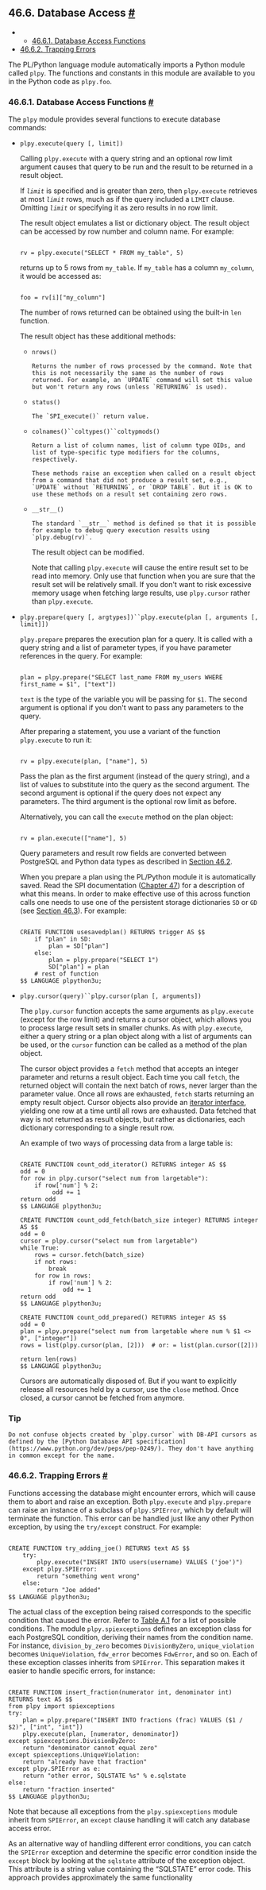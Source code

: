 ## 46.6. Database Access [#](#PLPYTHON-DATABASE)

  * *   [46.6.1. Database Access Functions](plpython-database.html#PLPYTHON-DATABASE-ACCESS-FUNCS)
  * [46.6.2. Trapping Errors](plpython-database.html#PLPYTHON-TRAPPING)

The PL/Python language module automatically imports a Python module called `plpy`. The functions and constants in this module are available to you in the Python code as `plpy.foo`.

### 46.6.1. Database Access Functions [#](#PLPYTHON-DATABASE-ACCESS-FUNCS)

The `plpy` module provides several functions to execute database commands:

* `plpy.execute(query [, limit])`

    Calling `plpy.execute` with a query string and an optional row limit argument causes that query to be run and the result to be returned in a result object.

    If *`limit`* is specified and is greater than zero, then `plpy.execute` retrieves at most *`limit`* rows, much as if the query included a `LIMIT` clause. Omitting *`limit`* or specifying it as zero results in no row limit.

    The result object emulates a list or dictionary object. The result object can be accessed by row number and column name. For example:

    ```

    rv = plpy.execute("SELECT * FROM my_table", 5)
    ```

    returns up to 5 rows from `my_table`. If `my_table` has a column `my_column`, it would be accessed as:

    ```

    foo = rv[i]["my_column"]
    ```

    The number of rows returned can be obtained using the built-in `len` function.

    The result object has these additional methods:

  * `nrows()`

        Returns the number of rows processed by the command. Note that this is not necessarily the same as the number of rows returned. For example, an `UPDATE` command will set this value but won't return any rows (unless `RETURNING` is used).

  * `status()`

        The `SPI_execute()` return value.

  * `colnames()``coltypes()``coltypmods()`

        Return a list of column names, list of column type OIDs, and list of type-specific type modifiers for the columns, respectively.

        These methods raise an exception when called on a result object from a command that did not produce a result set, e.g., `UPDATE` without `RETURNING`, or `DROP TABLE`. But it is OK to use these methods on a result set containing zero rows.

  * `__str__()`

        The standard `__str__` method is defined so that it is possible for example to debug query execution results using `plpy.debug(rv)`.

    The result object can be modified.

    Note that calling `plpy.execute` will cause the entire result set to be read into memory. Only use that function when you are sure that the result set will be relatively small. If you don't want to risk excessive memory usage when fetching large results, use `plpy.cursor` rather than `plpy.execute`.

* `plpy.prepare(query [, argtypes])``plpy.execute(plan [, arguments [, limit]])`

    `plpy.prepare` prepares the execution plan for a query. It is called with a query string and a list of parameter types, if you have parameter references in the query. For example:

    ```

    plan = plpy.prepare("SELECT last_name FROM my_users WHERE first_name = $1", ["text"])
    ```

    `text` is the type of the variable you will be passing for `$1`. The second argument is optional if you don't want to pass any parameters to the query.

    After preparing a statement, you use a variant of the function `plpy.execute` to run it:

    ```

    rv = plpy.execute(plan, ["name"], 5)
    ```

    Pass the plan as the first argument (instead of the query string), and a list of values to substitute into the query as the second argument. The second argument is optional if the query does not expect any parameters. The third argument is the optional row limit as before.

    Alternatively, you can call the `execute` method on the plan object:

    ```

    rv = plan.execute(["name"], 5)
    ```

    Query parameters and result row fields are converted between PostgreSQL and Python data types as described in [Section 46.2](plpython-data.html "46.2. Data Values").

    When you prepare a plan using the PL/Python module it is automatically saved. Read the SPI documentation ([Chapter 47](spi.html "Chapter 47. Server Programming Interface")) for a description of what this means. In order to make effective use of this across function calls one needs to use one of the persistent storage dictionaries `SD` or `GD` (see [Section 46.3](plpython-sharing.html "46.3. Sharing Data")). For example:

    ```

    CREATE FUNCTION usesavedplan() RETURNS trigger AS $$
        if "plan" in SD:
            plan = SD["plan"]
        else:
            plan = plpy.prepare("SELECT 1")
            SD["plan"] = plan
        # rest of function
    $$ LANGUAGE plpython3u;
    ```

* `plpy.cursor(query)``plpy.cursor(plan [, arguments])`

    The `plpy.cursor` function accepts the same arguments as `plpy.execute` (except for the row limit) and returns a cursor object, which allows you to process large result sets in smaller chunks. As with `plpy.execute`, either a query string or a plan object along with a list of arguments can be used, or the `cursor` function can be called as a method of the plan object.

    The cursor object provides a `fetch` method that accepts an integer parameter and returns a result object. Each time you call `fetch`, the returned object will contain the next batch of rows, never larger than the parameter value. Once all rows are exhausted, `fetch` starts returning an empty result object. Cursor objects also provide an [iterator interface](https://docs.python.org/library/stdtypes.html#iterator-types), yielding one row at a time until all rows are exhausted. Data fetched that way is not returned as result objects, but rather as dictionaries, each dictionary corresponding to a single result row.

    An example of two ways of processing data from a large table is:

    ```

    CREATE FUNCTION count_odd_iterator() RETURNS integer AS $$
    odd = 0
    for row in plpy.cursor("select num from largetable"):
        if row['num'] % 2:
             odd += 1
    return odd
    $$ LANGUAGE plpython3u;

    CREATE FUNCTION count_odd_fetch(batch_size integer) RETURNS integer AS $$
    odd = 0
    cursor = plpy.cursor("select num from largetable")
    while True:
        rows = cursor.fetch(batch_size)
        if not rows:
            break
        for row in rows:
            if row['num'] % 2:
                odd += 1
    return odd
    $$ LANGUAGE plpython3u;

    CREATE FUNCTION count_odd_prepared() RETURNS integer AS $$
    odd = 0
    plan = plpy.prepare("select num from largetable where num % $1 <> 0", ["integer"])
    rows = list(plpy.cursor(plan, [2]))  # or: = list(plan.cursor([2]))

    return len(rows)
    $$ LANGUAGE plpython3u;
    ```

    Cursors are automatically disposed of. But if you want to explicitly release all resources held by a cursor, use the `close` method. Once closed, a cursor cannot be fetched from anymore.

### Tip

    Do not confuse objects created by `plpy.cursor` with DB-API cursors as defined by the [Python Database API specification](https://www.python.org/dev/peps/pep-0249/). They don't have anything in common except for the name.

### 46.6.2. Trapping Errors [#](#PLPYTHON-TRAPPING)

Functions accessing the database might encounter errors, which will cause them to abort and raise an exception. Both `plpy.execute` and `plpy.prepare` can raise an instance of a subclass of `plpy.SPIError`, which by default will terminate the function. This error can be handled just like any other Python exception, by using the `try/except` construct. For example:

```

CREATE FUNCTION try_adding_joe() RETURNS text AS $$
    try:
        plpy.execute("INSERT INTO users(username) VALUES ('joe')")
    except plpy.SPIError:
        return "something went wrong"
    else:
        return "Joe added"
$$ LANGUAGE plpython3u;
```

The actual class of the exception being raised corresponds to the specific condition that caused the error. Refer to [Table A.1](errcodes-appendix.html#ERRCODES-TABLE "Table A.1. PostgreSQL Error Codes") for a list of possible conditions. The module `plpy.spiexceptions` defines an exception class for each PostgreSQL condition, deriving their names from the condition name. For instance, `division_by_zero` becomes `DivisionByZero`, `unique_violation` becomes `UniqueViolation`, `fdw_error` becomes `FdwError`, and so on. Each of these exception classes inherits from `SPIError`. This separation makes it easier to handle specific errors, for instance:

```

CREATE FUNCTION insert_fraction(numerator int, denominator int) RETURNS text AS $$
from plpy import spiexceptions
try:
    plan = plpy.prepare("INSERT INTO fractions (frac) VALUES ($1 / $2)", ["int", "int"])
    plpy.execute(plan, [numerator, denominator])
except spiexceptions.DivisionByZero:
    return "denominator cannot equal zero"
except spiexceptions.UniqueViolation:
    return "already have that fraction"
except plpy.SPIError as e:
    return "other error, SQLSTATE %s" % e.sqlstate
else:
    return "fraction inserted"
$$ LANGUAGE plpython3u;
```

Note that because all exceptions from the `plpy.spiexceptions` module inherit from `SPIError`, an `except` clause handling it will catch any database access error.

As an alternative way of handling different error conditions, you can catch the `SPIError` exception and determine the specific error condition inside the `except` block by looking at the `sqlstate` attribute of the exception object. This attribute is a string value containing the “SQLSTATE” error code. This approach provides approximately the same functionality
